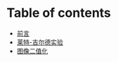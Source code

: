 # Table of contents

* [前言](README.md)
* [莱特-吉尔德实验](lai-te-ji-er-de-shi-yan.md)
* [图像二值化](tu-xiang-er-zhi-hua.md)

